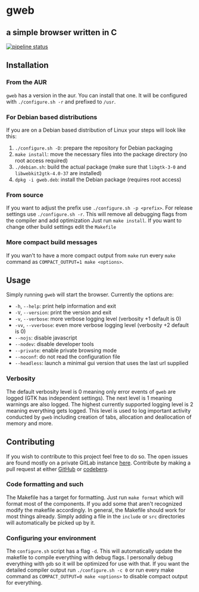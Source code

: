# gweb
## a simple browser written in C
[![pipeline status](https://gitlab.sokoll.com/moritz/gweb/badges/main/pipeline.svg)](https://gitlab.sokoll.com/moritz/gweb/-/commits/main)
## Installation
### From the AUR
`gweb` has a version in the aur. You can install that one. It will be configured
with `./configure.sh -r` and prefixed to `/usr`.
### For Debian based distributions
If you are on a Debian based distribution of Linux your steps will look like this:
1. `./configure.sh -D`: prepare the repository for Debian packaging
2. `make install`: move the necessary files into the package directory (no root access required)
3. `./debian.sh`: build the actual package (make sure that `libgtk-3-0` and `libwebkit2gtk-4.0-37` are installed)
4. `dpkg -i gweb.deb`: install the Debian package (requires root access)
### From source
If you want to adjust the prefix use `./configure.sh -p <prefix>`.  For release
settings use `./configure.sh -r`. This will remove all debugging flags from the
compiler and add optimization Just run `make install`. If you want to change
other build settings edit the `Makefile`
### More compact build messages
If you wan't to have a more compact output from `make` run every `make` command
as `COMPACT_OUTPUT=1 make <options>`.

## Usage
Simply running `gweb` will start the browser. Currently the options are:
- `-h`, `--help`: print help information and exit
- `-V`, `--version`: print the version and exit
- `-v`, `--verbose`: more verbose logging level (verbosity +1 default is 0)
- `-vv`, `--vverbose`: even more verbose logging level (verbosity +2 default is
  0)
- `--nojs`: disable javascript
- `--nodev`: disable developer tools
- `--private`: enable private browsing mode
- `--noconf`: do not read the configuration file
- `--headless`: launch a minimal gui version that uses the last url supplied
### Verbosity
The default verbosity level is 0 meaning only error events of `gweb` are logged
(GTK has independent settings). The next level is 1 meaning warnings are also
logged. The highest currently supported logging level is 2 meaning everything
gets logged. This level is used to log important activity conducted by `gweb`
including creation of tabs, allocation and deallocation of memory and more.

## Contributing
If you wish to contribute to this project feel free to do so. The open issues
are found mostly on a private GitLab instance
[here](https://gitlab.sokoll.com/moritz/gweb/issues). Contribute by making a
pull request at either [GitHub](https://github.com/ULUdev/gweb) or
[codeberg](https://codeberg.org/UwUdev/gweb).
### Code formatting and such
The Makefile has a target for formatting. Just run `make format` which will
format most of the components. If you add some that aren't recognized modify
the makefile accordingly. In general, the Makefile should work for most things
already. Simply adding a file in the `include` or `src` directories will
automatically be picked up by it.
### Configuring your environment
The `configure.sh` script has a flag `-d`. This will automatically update the
makefile to compile everything with debug flags. I personally debug everything
with `gdb` so it will be optimized for use with that. If you want the detailed
compiler output run `./configure.sh -c 0` or run every make command as
`COMPACT_OUTPUT=0 make <options>` to disable compact output for everything.
